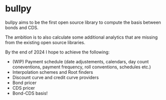 # bullpy

bullpy aims to be the first open source library to compute the basis between bonds and CDS. 

The ambition is to also calculate some additional analytics that are missing from the existing open source libraries.

By the end of 2024 I hope to achieve the following:
* (WIP) Payment schedule (date adjustements, calendars, day count coneventions, payment frequency, roll conventions, schedules etc.)
* Interpolation schemes and Root finders
* Discount curve and credit curve providers
* Bond pricer
* CDS pricer
* Bond-CDS basis!


